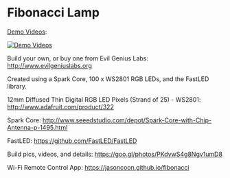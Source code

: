 # Fibonacci Lamp

[Demo Videos](https://www.youtube.com/watch?v=E0JwAUGXpuo&index=3&list=PLUYGVM-2vDxLknPGYbSdxxwOq1qUHfaos):

[![Demo Videos](http://img.youtube.com/vi/E0JwAUGXpuo/0.jpg)](https://www.youtube.com/watch?v=E0JwAUGXpuo&index=3&list=PLUYGVM-2vDxLknPGYbSdxxwOq1qUHfaos)

Build your own, or buy one from Evil Genius Labs: http://www.evilgeniuslabs.org

Created using a Spark Core, 100 x WS2801 RGB LEDs, and the FastLED library.

12mm Diffused Thin Digital RGB LED Pixels (Strand of 25) - WS2801: http://www.adafruit.com/product/322

Spark Core: http://www.seeedstudio.com/depot/Spark-Core-with-Chip-Antenna-p-1495.html

FastLED: https://github.com/FastLED/FastLED

Build pics, videos, and details: https://goo.gl/photos/PKdywS4g8Ngv1umD8

Wi-Fi Remote Control App: https://jasoncoon.github.io/fibonacci
